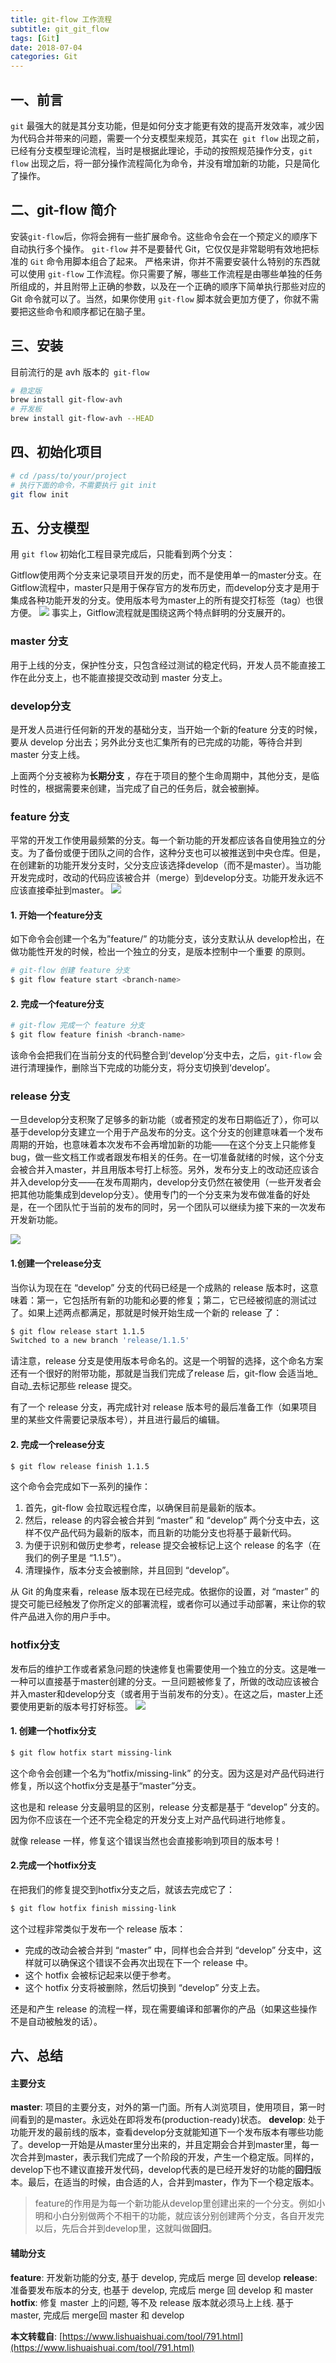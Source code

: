 ```yaml
---
title: git-flow 工作流程
subtitle: git_git_flow
tags: [Git]
date: 2018-07-04
categories: Git
---
```


## 一、前言

`git` 最强大的就是其分支功能，但是如何分支才能更有效的提高开发效率，减少因为代码合并带来的问题，需要一个分支模型来规范，其实在` git flow` 出现之前，已经有分支模型理论流程，当时是根据此理论，手动的按照规范操作分支，`git flow` 出现之后，将一部分操作流程简化为命令，并没有增加新的功能，只是简化了操作。

<!--more-->

## 二、git-flow 简介

安装`git-flow`后，你将会拥有一些扩展命令。这些命令会在一个预定义的顺序下自动执行多个操作。
`git-flow` 并不是要替代 Git，它仅仅是非常聪明有效地把标准的 `Git` 命令用脚本组合了起来。
严格来讲，你并不需要安装什么特别的东西就可以使用 `git-flow` 工作流程。你只需要了解，哪些工作流程是由哪些单独的任务所组成的，并且附带上正确的参数，以及在一个正确的顺序下简单执行那些对应的 Git 命令就可以了。当然，如果你使用 `git-flow` 脚本就会更加方便了，你就不需要把这些命令和顺序都记在脑子里。

## 三、安装
目前流行的是 avh 版本的` git-flow`
```bash
# 稳定版
brew install git-flow-avh
# 开发板
brew install git-flow-avh --HEAD
```

## 四、初始化项目

```bash
# cd /pass/to/your/project
# 执行下面的命令，不需要执行 git init
git flow init
```

## 五、分支模型

用 `git flow` 初始化工程目录完成后，只能看到两个分支：

Gitflow使用两个分支来记录项目开发的历史，而不是使用单一的master分支。在Gitflow流程中，master只是用于保存官方的发布历史，而develop分支才是用于集成各种功能开发的分支。使用版本号为master上的所有提交打标签（tag）也很方便。
![](https://github.com/undo03/undo03.github.io/blob/master/article_images/Perphery/2018-07-04_13-04-49.png?raw=true)
事实上，Gitflow流程就是围绕这两个特点鲜明的分支展开的。

### master 分支
用于上线的分支，保护性分支，只包含经过测试的稳定代码，开发人员不能直接工作在此分支上，也不能直接提交改动到 master 分支上。

### develop分支
是开发人员进行任何新的开发的基础分支，当开始一个新的feature 分支的时候，要从 develop 分出去；另外此分支也汇集所有的已完成的功能，等待合并到 master 分支上线。

上面两个分支被称为**长期分支**  ，存在于项目的整个生命周期中，其他分支，是临时性的，根据需要来创建，当完成了自己的任务后，就会被删掉。

### feature 分支

平常的开发工作使用最频繁的分支。每一个新功能的开发都应该各自使用独立的分支。为了备份或便于团队之间的合作，这种分支也可以被推送到中央仓库。但是，在创建新的功能开发分支时，父分支应该选择develop（而不是master）。当功能开发完成时，改动的代码应该被合并（merge）到develop分支。功能开发永远不应该直接牵扯到master。
![](https://github.com/undo03/undo03.github.io/blob/master/article_images/Perphery/2018-07-04_13-07-31.png?raw=true)


#### 1. 开始一个feature分支
如下命令会创建一个名为”feature/” 的功能分支，该分支默认从 develop检出，在做功能性开发的时候，检出一个独立的分支，是版本控制中一个重要 的原则。

```bash
# git-flow 创建 feature 分支
$ git flow feature start <branch-name>
```

#### 2. 完成一个feature分支

```bash
# git-flow 完成一个 feature 分支 
$ git flow feature finish <branch-name>
```

该命令会把我们在当前分支的代码整合到‘develop’分支中去，之后，`git-flow` 会进行清理操作，删除当下完成的功能分支，将分支切换到‘develop’。

### release 分支

一旦develop分支积聚了足够多的新功能（或者预定的发布日期临近了），你可以基于develop分支建立一个用于产品发布的分支。这个分支的创建意味着一个发布周期的开始，也意味着本次发布不会再增加新的功能——在这个分支上只能修复bug，做一些文档工作或者跟发布相关的任务。在一切准备就绪的时候，这个分支会被合并入master，并且用版本号打上标签。另外，发布分支上的改动还应该合并入develop分支——在发布周期内，develop分支仍然在被使用（一些开发者会把其他功能集成到develop分支）。使用专门的一个分支来为发布做准备的好处是，在一个团队忙于当前的发布的同时，另一个团队可以继续为接下来的一次发布开发新功能。

![](https://github.com/undo03/undo03.github.io/blob/master/article_images/Perphery/2018-07-04_13-13-20.png?raw=true)

#### 1.创建一个release分支

当你认为现在在 “develop” 分支的代码已经是一个成熟的 release 版本时，这意味着：第一，它包括所有新的功能和必要的修复；第二，它已经被彻底的测试过了。如果上述两点都满足，那就是时候开始生成一个新的 release 了：

```bash
$ git flow release start 1.1.5
Switched to a new branch 'release/1.1.5'
```

请注意，release 分支是使用版本号命名的。这是一个明智的选择，这个命名方案还有一个很好的附带功能，那就是当我们完成了release 后，git-flow 会适当地_自动_去标记那些 release 提交。

有了一个 release 分支，再完成针对 release 版本号的最后准备工作（如果项目里的某些文件需要记录版本号），并且进行最后的编辑。

#### 2. 完成一个release分支

```bash
$ git flow release finish 1.1.5
```

这个命令会完成如下一系列的操作：

1. 首先，git-flow 会拉取远程仓库，以确保目前是最新的版本。
2. 然后，release 的内容会被合并到 “master” 和 “develop” 两个分支中去，这样不仅产品代码为最新的版本，而且新的功能分支也将基于最新代码。
3. 为便于识别和做历史参考，release 提交会被标记上这个 release 的名字（在我们的例子里是 “1.1.5”）。
4. 清理操作，版本分支会被删除，并且回到 “develop”。

从 Git 的角度来看，release 版本现在已经完成。依据你的设置，对 “master” 的提交可能已经触发了你所定义的部署流程，或者你可以通过手动部署，来让你的软件产品进入你的用户手中。

### hotfix分支

发布后的维护工作或者紧急问题的快速修复也需要使用一个独立的分支。这是唯一一种可以直接基于master创建的分支。一旦问题被修复了，所做的改动应该被合并入master和develop分支（或者用于当前发布的分支）。在这之后，master上还要使用更新的版本号打好标签。
![](https://github.com/undo03/undo03.github.io/blob/master/article_images/Perphery/2018-07-04_13-36-09.png?raw=true)

#### 1. 创建一个hotfix分支

```bash
$ git flow hotfix start missing-link
```

这个命令会创建一个名为“hotfix/missing-link” 的分支。因为这是对产品代码进行修复，所以这个hotfix分支是基于“master”分支。

这也是和 release 分支最明显的区别，release 分支都是基于 “develop” 分支的。因为你不应该在一个还不完全稳定的开发分支上对产品代码进行地修复。

就像 release 一样，修复这个错误当然也会直接影响到项目的版本号！

#### 2.完成一个hotfix分支

在把我们的修复提交到hotfix分支之后，就该去完成它了：

```bash
$ git flow hotfix finish missing-link
```

这个过程非常类似于发布一个 release 版本：

+ 完成的改动会被合并到 “master” 中，同样也会合并到 “develop” 分支中，这样就可以确保这个错误不会再次出现在下一个 release 中。
+ 这个 hotfix 会被标记起来以便于参考。
+ 这个 hotfix 分支将被删除，然后切换到 “develop” 分支上去。

还是和产生 release 的流程一样，现在需要编译和部署你的产品（如果这些操作不是自动被触发的话）。

## 六、总结

#### 主要分支
**master**: 项目的主要分支，对外的第一门面。所有人浏览项目，使用项目，第一时间看到的是master。永远处在即将发布(production-ready)状态。
**develop**: 处于功能开发的最前线的版本，查看develop分支就能知道下一个发布版本有哪些功能了。develop一开始是从master里分出来的，并且定期会合并到master里，每一次合并到master，表示我们完成了一个阶段的开发，产生一个稳定版。同样的，develop下也不建议直接开发代码，develop代表的是已经开发好的功能的**回归**版本。最后，在适当的时候，由合适的人，合并到master，作为下一个稳定版本。

> feature的作用是为每一个新功能从develop里创建出来的一个分支。例如小明和小白分别做两个不相干的功能，就应该分别创建两个分支，各自开发完以后，先后合并到develop里，这就叫做**回归**。


#### 辅助分支
**feature**: 开发新功能的分支, 基于 develop, 完成后 merge 回 develop
**release**: 准备要发布版本的分支, 也基于 develop, 完成后 merge 回 develop 和 master
**hotfix**: 修复 master 上的问题, 等不及 release 版本就必须马上上线. 基于 master, 完成后 merge回 master 和 develop


**本文转载自**: [https://www.lishuaishuai.com/tool/791.html](https://www.lishuaishuai.com/tool/791.html)